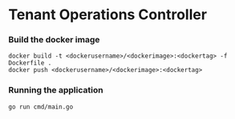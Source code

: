 # Tenant Operations Controller

### Build the docker image

```azure
docker build -t <dockerusername>/<dockerimage>:<dockertag> -f Dockerfile .
docker push <dockerusername>/<dockerimage>:<dockertag>
```
### Running the application

```
go run cmd/main.go
```